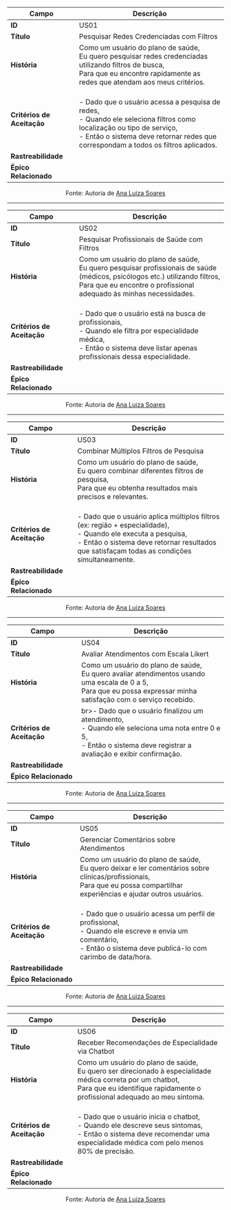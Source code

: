 

| Campo                   | Descrição                                                                                                                                                                                                 |
| ----------------------- | --------------------------------------------------------------------------------------------------------------------------------------------------------------------------------------------------------- |
| **ID**                  | US01                                                                                                                                                                                                      |
| **Título**              | Pesquisar Redes Credenciadas com Filtros                                                                                                                                                                  |
| **História**            | Como um usuário do plano de saúde,<br>Eu quero pesquisar redes credenciadas utilizando filtros de busca,<br>Para que eu encontre rapidamente as redes que atendam aos meus critérios.                     |
| **Critérios de Aceitação** | <br>- Dado que o usuário acessa a pesquisa de redes,<br>- Quando ele seleciona filtros como localização ou tipo de serviço,<br>- Então o sistema deve retornar redes que correspondam a todos os filtros aplicados. |
| **Rastreabilidade**     |                                                                                                                                                                                                           |
| **Épico Relacionado**   |                                                                                                                                                                                                           |

<p align="center">Fonte: Autoria de <a href="https://github.com/Ana-Luiza-SC">Ana Luiza Soares</a></p>

---

| Campo                   | Descrição                                                                                                                                                                                                      |
| ----------------------- | -------------------------------------------------------------------------------------------------------------------------------------------------------------------------------------------------------------- |
| **ID**                  | US02                                                                                                                                                                                                           |
| **Título**              | Pesquisar Profissionais de Saúde com Filtros                                                                                                                                                                   |
| **História**            | Como um usuário do plano de saúde,<br>Eu quero pesquisar profissionais de saúde (médicos, psicólogos etc.) utilizando filtros,<br>Para que eu encontre o profissional adequado às minhas necessidades.           |
| **Critérios de Aceitação** | <br>- Dado que o usuário está na busca de profissionais,<br>- Quando ele filtra por especialidade médica,<br>- Então o sistema deve listar apenas profissionais dessa especialidade. |
| **Rastreabilidade**     |                                                                                                                                                                                                                |
| **Épico Relacionado**   |                                                                                                                                                                                                                |

<p align="center">Fonte: Autoria de <a href="https://github.com/Ana-Luiza-SC">Ana Luiza Soares</a></p>

---

| Campo                   | Descrição                                                                                                                                                                                               |
| ----------------------- | ------------------------------------------------------------------------------------------------------------------------------------------------------------------------------------------------------- |
| **ID**                  | US03                                                                                                                                                                                                    |
| **Título**              | Combinar Múltiplos Filtros de Pesquisa                                                                                                                                                                  |
| **História**            | Como um usuário do plano de saúde,<br>Eu quero combinar diferentes filtros de pesquisa,<br>Para que eu obtenha resultados mais precisos e relevantes.                                                   |
| **Critérios de Aceitação** | <br>- Dado que o usuário aplica múltiplos filtros (ex: região + especialidade),<br>- Quando ele executa a pesquisa,<br>- Então o sistema deve retornar resultados que satisfaçam todas as condições simultaneamente. |
| **Rastreabilidade**     |                                                                                                                                                                                                         |
| **Épico Relacionado**   |                                                                                                                                                                                                         |
<p align="center">Fonte: Autoria de <a href="https://github.com/Ana-Luiza-SC">Ana Luiza Soares</a></p>

---

| Campo                   | Descrição                                                                                                                                                                                               |
| ----------------------- | ------------------------------------------------------------------------------------------------------------------------------------------------------------------------------------------------------- |
| **ID**                  | US04                                                                                                                                                                                                    |
| **Título**              | Avaliar Atendimentos com Escala Likert                                                                                                                                                                  |
| **História**            | Como um usuário do plano de saúde,<br>Eu quero avaliar atendimentos usando uma escala de 0 a 5,<br>Para que eu possa expressar minha satisfação com o serviço recebido.                                 |
| **Critérios de Aceitação** | br>- Dado que o usuário finalizou um atendimento,<br>- Quando ele seleciona uma nota entre 0 e 5,<br>- Então o sistema deve registrar a avaliação e exibir confirmação. |
| **Rastreabilidade**     |                                                                                                                                                                                                         |
| **Épico Relacionado**   |                                                                                                                                                                                                         |
<p align="center">Fonte: Autoria de <a href="https://github.com/Ana-Luiza-SC">Ana Luiza Soares</a></p>

---

| Campo                   | Descrição                                                                                                                                                                                               |
| ----------------------- | ------------------------------------------------------------------------------------------------------------------------------------------------------------------------------------------------------- |
| **ID**                  | US05                                                                                                                                                                                                    |
| **Título**              | Gerenciar Comentários sobre Atendimentos                                                                                                                                                                |
| **História**            | Como um usuário do plano de saúde,<br>Eu quero deixar e ler comentários sobre clínicas/profissionais,<br>Para que eu possa compartilhar experiências e ajudar outros usuários.                           |
| **Critérios de Aceitação** | <br>- Dado que o usuário acessa um perfil de profissional,<br>- Quando ele escreve e envia um comentário,<br>- Então o sistema deve publicá-lo com carimbo de data/hora. |
| **Rastreabilidade**     |                                                                                                                                                                                                         |
| **Épico Relacionado**   |                                                                                                                                                                                                         |
<p align="center">Fonte: Autoria de <a href="https://github.com/Ana-Luiza-SC">Ana Luiza Soares</a></p>

---

| Campo                   | Descrição                                                                                                                                                                                                        |
| ----------------------- | ---------------------------------------------------------------------------------------------------------------------------------------------------------------------------------------------------------------- |
| **ID**                  | US06                                                                                                                                                                                                             |
| **Título**              | Receber Recomendações de Especialidade via Chatbot                                                                                                                                                               |
| **História**            | Como um usuário do plano de saúde,<br>Eu quero ser direcionado à especialidade médica correta por um chatbot,<br>Para que eu identifique rapidamente o profissional adequado ao meu sintoma.                      |
| **Critérios de Aceitação** | <br>- Dado que o usuário inicia o chatbot,<br>- Quando ele descreve seus sintomas,<br>- Então o sistema deve recomendar uma especialidade médica com pelo menos 80% de precisão. |
| **Rastreabilidade**     |                                                                                                                                                                                                                  |
| **Épico Relacionado**   |                                                                                                                                                                                                                  |

<p align="center">Fonte: Autoria de <a href="https://github.com/Ana-Luiza-SC">Ana Luiza Soares</a></p>